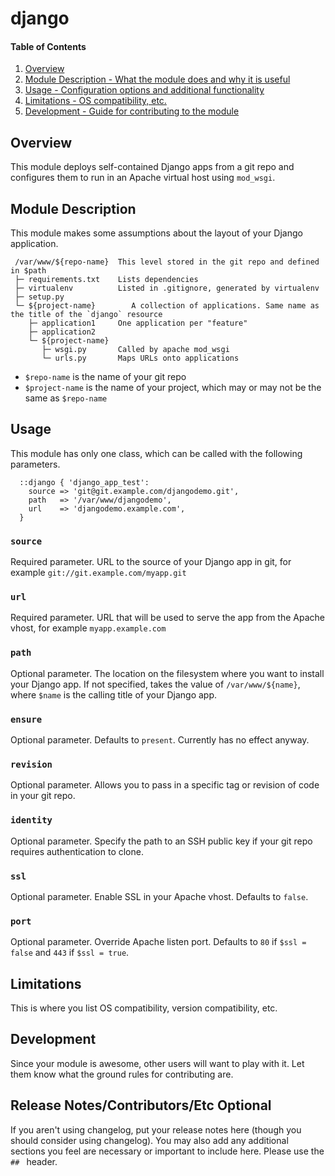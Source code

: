 # django

#### Table of Contents

1. [Overview](#overview)
2. [Module Description - What the module does and why it is useful](#module-description)
4. [Usage - Configuration options and additional functionality](#usage)
5. [Limitations - OS compatibility, etc.](#limitations)
6. [Development - Guide for contributing to the module](#development)

## Overview

This module deploys self-contained Django apps from a git repo and configures
them to run in an Apache virtual host using `mod_wsgi`.

## Module Description

This module makes some assumptions about the layout of your Django application.

```
 /var/www/${repo-name}  This level stored in the git repo and defined in $path
 ├─ requirements.txt    Lists dependencies
 ├─ virtualenv          Listed in .gitignore, generated by virtualenv
 ├─ setup.py
 └─ ${project-name}        A collection of applications. Same name as the title of the `django` resource
    ├─ application1     One application per "feature"
    ├─ application2
    └─ ${project-name}
       ├─ wsgi.py       Called by apache mod_wsgi
       └─ urls.py       Maps URLs onto applications
```

* `$repo-name` is the name of your git repo
* `$project-name` is the name of your project, which may or may not be the same as `$repo-name`

## Usage

This module has only one class, which can be called with the following parameters.

```puppet
  ::django { 'django_app_test':
    source => 'git@git.example.com/djangodemo.git',
    path   => '/var/www/djangodemo',
    url    => 'djangodemo.example.com',
  }
```

### `source`

Required parameter. URL to the source of your Django app in git, for example `git://git.example.com/myapp.git`

### `url`

Required parameter. URL that will be used to serve the app from the Apache vhost, for example `myapp.example.com`

### `path`

Optional parameter. The location on the filesystem where you want to install your Django app. If not specified,
takes the value of `/var/www/${name}`, where `$name` is the calling title of your Django app.

### `ensure`

Optional parameter. Defaults to `present`. Currently has no effect anyway.

### `revision`

Optional parameter. Allows you to pass in a specific tag or revision of code in your git repo.

### `identity`

Optional parameter. Specify the path to an SSH public key if your git repo requires authentication to clone.

### `ssl`

Optional parameter. Enable SSL in your Apache vhost. Defaults to `false`.

### `port`

Optional parameter. Override Apache listen port. Defaults to `80` if `$ssl = false` and `443` if `$ssl = true`.


## Limitations

This is where you list OS compatibility, version compatibility, etc.

## Development

Since your module is awesome, other users will want to play with it. Let them
know what the ground rules for contributing are.

## Release Notes/Contributors/Etc **Optional**

If you aren't using changelog, put your release notes here (though you should
consider using changelog). You may also add any additional sections you feel are
necessary or important to include here. Please use the `## ` header.
